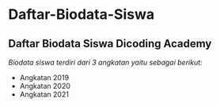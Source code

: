 # Daftar-Biodata-Siswa
Daftar Biodata Siswa Dicoding Academy
--
*Biodata siswa terdiri dari 3 angkatan yaitu sebagai berikut:*
- Angkatan 2019
- Angkatan 2020
- Angkatan 2021
